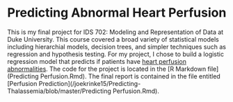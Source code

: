 # Predicting Abnormal Heart Perfusion
This is my final project for IDS 702: Modeling and Representation of Data at Duke University. This course covered a broad variety of statistical models including hierarchial models, decision trees, and simpler techniques such as regression and hypothesis testing. For my project, I chose to build a logistic regression model that predicts if patients have [heart perfusion abnormalities](https://www.hopkinsmedicine.org/health/treatment-tests-and-therapies/myocardial-perfusion-scan-stress). The code for the project is located in the [R Markdown file](Predicting Perfusion.Rmd). The final report is contained in the file entitled [Perfusion Prediction](/joekrinke15/Predicting-Thalassemia/blob/master/Predicting Perfusion.Rmd).
